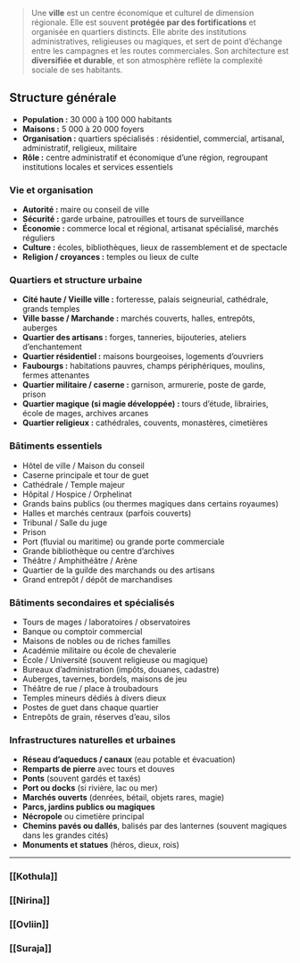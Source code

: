 > Une **ville** est un centre économique et culturel de dimension régionale.
> Elle est souvent **protégée par des fortifications** et organisée en quartiers distincts.
> Elle abrite des institutions administratives, religieuses ou magiques, et sert de point d’échange entre les campagnes et les routes commerciales.
> Son architecture est **diversifiée et durable**, et son atmosphère reflète la complexité sociale de ses habitants.

## Structure générale
- **Population :** 30 000 à 100 000 habitants
- **Maisons :** 5 000 à 20 000 foyers
- **Organisation :** quartiers spécialisés : résidentiel, commercial, artisanal, administratif, religieux, militaire
- **Rôle :** centre administratif et économique d’une région, regroupant institutions locales et services essentiels

### Vie et organisation
- **Autorité :** maire ou conseil de ville
- **Sécurité :** garde urbaine, patrouilles et tours de surveillance
- **Économie :** commerce local et régional, artisanat spécialisé, marchés réguliers
- **Culture :** écoles, bibliothèques, lieux de rassemblement et de spectacle
- **Religion / croyances :** temples ou lieux de culte

### Quartiers et structure urbaine
- **Cité haute / Vieille ville :** forteresse, palais seigneurial, cathédrale, grands temples
- **Ville basse / Marchande :** marchés couverts, halles, entrepôts, auberges
- **Quartier des artisans :** forges, tanneries, bijouteries, ateliers d’enchantement
- **Quartier résidentiel :** maisons bourgeoises, logements d’ouvriers
- **Faubourgs :** habitations pauvres, champs périphériques, moulins, fermes attenantes
- **Quartier militaire / caserne :** garnison, armurerie, poste de garde, prison
- **Quartier magique (si magie développée) :** tours d’étude, librairies, école de mages, archives arcanes
- **Quartier religieux :** cathédrales, couvents, monastères, cimetières

### Bâtiments essentiels
- Hôtel de ville / Maison du conseil
- Caserne principale et tour de guet
- Cathédrale / Temple majeur
- Hôpital / Hospice / Orphelinat
- Grands bains publics (ou thermes magiques dans certains royaumes)
- Halles et marchés centraux (parfois couverts)
- Tribunal / Salle du juge
- Prison
- Port (fluvial ou maritime) ou grande porte commerciale
- Grande bibliothèque ou centre d’archives
- Théâtre / Amphithéâtre / Arène
- Quartier de la guilde des marchands ou des artisans
- Grand entrepôt / dépôt de marchandises

### Bâtiments secondaires et spécialisés
- Tours de mages / laboratoires / observatoires
- Banque ou comptoir commercial
- Maisons de nobles ou de riches familles
- Académie militaire ou école de chevalerie
- École / Université (souvent religieuse ou magique)
- Bureaux d’administration (impôts, douanes, cadastre)
- Auberges, tavernes, bordels, maisons de jeu
- Théâtre de rue / place à troubadours
- Temples mineurs dédiés à divers dieux
- Postes de guet dans chaque quartier
- Entrepôts de grain, réserves d’eau, silos

### Infrastructures naturelles et urbaines
- **Réseau d’aqueducs / canaux** (eau potable et évacuation)
- **Remparts de pierre** avec tours et douves
- **Ponts** (souvent gardés et taxés)
- **Port ou docks** (si rivière, lac ou mer)
- **Marchés ouverts** (denrées, bétail, objets rares, magie)
- **Parcs, jardins publics ou magiques**
- **Nécropole** ou cimetière principal
- **Chemins pavés ou dallés**, balisés par des lanternes (souvent magiques dans les grandes cités)
- **Monuments et statues** (héros, dieux, rois)

---

### [[Kothula]]

### [[Nirina]]

### [[Ovliin]]

### [[Suraja]]
